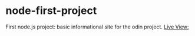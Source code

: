 # node-first-project
First node.js project: basic informational site for the odin project.
[Live View:](https://node-first-project.mustafa-mun.repl.co/")
